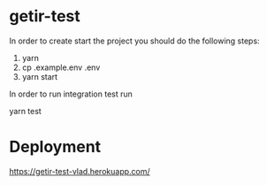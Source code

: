 # getir-test
In order to create start the project you should do the following steps:

1. yarn
2. cp .example.env .env
3. yarn start

In order to run integration test run 

yarn test

# Deployment
https://getir-test-vlad.herokuapp.com/